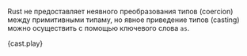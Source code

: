 Rust не предоставляет неявного преобразования типов (coercion) между примитивными типаму, но явное приведение типов (casting) можно осуществить с помощью ключевого слова `as`.

{cast.play}
